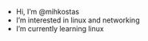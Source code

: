 - Hi, I’m @mihkostas
- I’m interested in linux and networking
- I’m currently learning linux
<!---
mihkostas/mihkostas is a ✨ special ✨ repository because its `README.md` (this file) appears on your GitHub profile.
You can click the Preview link to take a look at your changes.
--->
